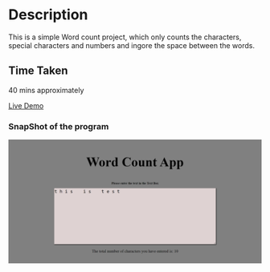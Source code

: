 # Description
This is a simple Word count project, which only counts the characters, special characters and numbers and ingore the space between the words.

## Time Taken

40 mins approximately

[Live Demo](https://wordcount-akj.netlify.app/)

### SnapShot of the program

![Snap](./snap.png)